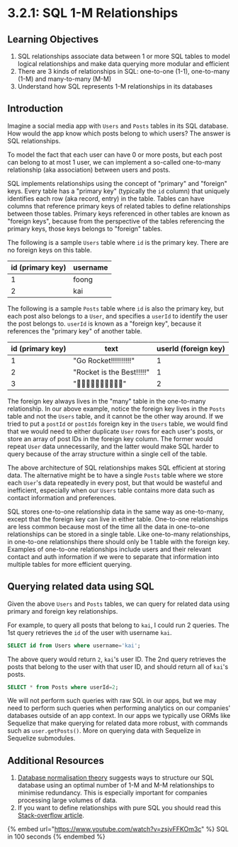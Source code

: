 # 3.2.1: SQL 1-M Relationships

## Learning Objectives

1. SQL relationships associate data between 1 or more SQL tables to model logical relationships and make data querying more modular and efficient
2. There are 3 kinds of relationships in SQL: one-to-one (1-1), one-to-many (1-M) and many-to-many (M-M)
3. Understand how SQL represents 1-M relationships in its databases

## Introduction

Imagine a social media app with `Users` and `Posts` tables in its SQL database. How would the app know which posts belong to which users? The answer is SQL relationships.

To model the fact that each user can have 0 or more posts, but each post can belong to at most 1 user, we can implement a so-called one-to-many relationship (aka association) between users and posts.

SQL implements relationships using the concept of "primary" and "foreign" keys. Every table has a "primary key" (typically the `id` column) that uniquely identifies each row (aka record, entry) in the table. Tables can have columns that reference primary keys of related tables to define relationships between those tables. Primary keys referenced in other tables are known as "foreign keys", because from the perspective of the tables referencing the primary keys, those keys belongs to "foreign" tables.

The following is a sample `Users` table where `id` is the primary key. There are no foreign keys on this table.

| id (primary key) | username |
| ---------------- | -------- |
| 1                | foong    |
| 2                | kai      |

The following is a sample `Posts` table where `id` is also the primary key, but each post also belongs to a `User`, and specifies a `userId` to identify the user the post belongs to. `userId` is known as a "foreign key", because it references the "primary key" of another table.

| id (primary key) | text                      | userId (foreign key) |
| ---------------- | ------------------------- | -------------------- |
| 1                | "Go Rocket!!!!!!!!!!"     | 1                    |
| 2                | "Rocket is the Best!!!!!" | 1                    |
| 3                | "🚀🚀🚀🚀🚀🚀🚀🚀🚀🚀"    | 2                    |

The foreign key always lives in the "many" table in the one-to-many relationship. In our above example, notice the foreign key lives in the `Posts` table and not the `Users` table, and it cannot be the other way around. If we tried to put a `postId` or `postIds` foreign key in the `Users` table, we would find that we would need to either duplicate `User` rows for each user's posts, or store an array of post IDs in the foreign key column. The former would repeat `User` data unnecessarily, and the latter would make SQL harder to query because of the array structure within a single cell of the table.

The above architecture of SQL relationships makes SQL efficient at storing data. The alternative might be to have a single `Posts` table where we store each `User`'s data repeatedly in every post, but that would be wasteful and inefficient, especially when our `Users` table contains more data such as contact information and preferences.

SQL stores one-to-one relationship data in the same way as one-to-many, except that the foreign key can live in either table. One-to-one relationships are less common because most of the time all the data in one-to-one relationships can be stored in a single table. Like one-to-many relationships, in one-to-one relationships there should only be 1 table with the foreign key. Examples of one-to-one relationships include users and their relevant contact and auth information if we were to separate that information into multiple tables for more efficient querying.&#x20;

## Querying related data using SQL

Given the above `Users` and `Posts` tables, we can query for related data using primary and foreign key relationships.

For example, to query all posts that belong to `kai`, I could run 2 queries. The 1st query retrieves the `id` of the user with username `kai`.

```sql
SELECT id from Users where username='kai';
```

The above query would return `2`, `kai`'s user ID. The 2nd query retrieves the posts that belong to the user with that user ID, and should return all of `kai`'s posts.

```sql
SELECT * from Posts where userId=2;
```

We will not perform such queries with raw SQL in our apps, but we may need to perform such queries when performing analytics on our companies' databases outside of an app context. In our apps we typically use ORMs like Sequelize that make querying for related data more robust, with commands such as `user.getPosts()`. More on querying data with Sequelize in Sequelize submodules.

## Additional Resources

1. [Database normalisation theory](https://en.wikipedia.org/wiki/Database\_normalization) suggests ways to structure our SQL database using an optimal number of 1-M and M-M relationships to minimise redundancy. This is especially important for companies processing large volumes of data.
2. If you want to define relationships with pure SQL you should read this [Stack-overflow article](https://stackoverflow.com/questions/7296846/how-to-implement-one-to-one-one-to-many-and-many-to-many-relationships-while-de).

{% embed url="https://www.youtube.com/watch?v=zsjvFFKOm3c" %}
SQL in 100 seconds
{% endembed %}
